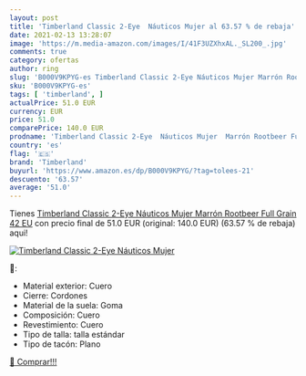```yaml
---
layout: post
title: 'Timberland Classic 2-Eye  Náuticos Mujer al 63.57 % de rebaja'
date: 2021-02-13 13:28:07
image: 'https://m.media-amazon.com/images/I/41F3UZXhxAL._SL200_.jpg'
comments: true
category: ofertas
author: ring
slug: 'B000V9KPYG-es Timberland Classic 2-Eye Náuticos Mujer Marrón Rootbeer...'
sku: 'B000V9KPYG-es'
tags: [ 'timberland', ]
actualPrice: 51.0 EUR
currency: EUR
price: 51.0
comparePrice: 140.0 EUR
prodname: 'Timberland Classic 2-Eye  Náuticos Mujer  Marrón Rootbeer Full Grain  42 EU'
country: 'es'
flag: '🇪🇸'
brand: 'Timberland'
buyurl: 'https://www.amazon.es/dp/B000V9KPYG/?tag=tolees-21'
descuento: '63.57'
average: '51.0'
---
```


Tienes [Timberland Classic 2-Eye  Náuticos Mujer  Marrón Rootbeer Full Grain  42 EU](https://www.amazon.es/dp/B000V9KPYG/?tag=tolees-21) con precio final de  51.0 EUR (original: 140.0 EUR) (63.57 %  de rebaja) aqui!

[![Timberland Classic 2-Eye  Náuticos Mujer](https://m.media-amazon.com/images/I/41F3UZXhxAL._SL200_.jpg)](https://www.amazon.es/dp/B000V9KPYG/?tag=tolees-21)

🔎:

- Material exterior: Cuero
- Cierre: Cordones
- Material de la suela: Goma
- Composición: Cuero
- Revestimiento: Cuero
- Tipo de talla: talla estándar
- Tipo de tacón: Plano

[🛒 Comprar!!!](https://www.amazon.es/dp/B000V9KPYG/?tag=tolees-21)
